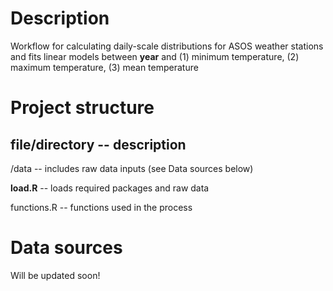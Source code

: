# Description

Workflow for calculating daily-scale distributions for ASOS weather stations and fits linear models between **year** and (1) minimum temperature, (2) maximum temperature, (3) mean temperature

# Project structure

## file/directory -- description

/data -- includes raw data inputs (see Data sources below)

**load.R** -- loads required packages and raw data

functions.R -- functions used in the process


# Data sources

Will be updated soon!
